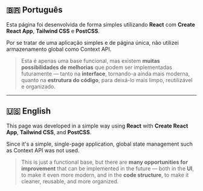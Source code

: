 ## 🇧🇷 Português

Esta página foi desenvolvida de forma simples utilizando **React** com **Create React App**, **Tailwind CSS** e **PostCSS**.

Por se tratar de uma aplicação simples e de página única, não utilizei armazenamento global como Context API.

> Esta é apenas uma base funcional, mas existem **muitas possibilidades de melhorias** que podem ser implementadas futuramente — tanto na **interface**, tornando-a ainda mais moderna, quanto na **estrutura do código**, para deixá-lo mais limpo, reutilizável e organizado.

---

## 🇺🇸 English

This page was developed in a simple way using **React** with **Create React App**, **Tailwind CSS**, and **PostCSS**.

Since it's a simple, single-page application, global state management such as Context API was not used.

> This is just a functional base, but there are **many opportunities for improvement** that can be implemented in the future — both in the **UI**, to make it even more modern, and in the **code structure**, to make it cleaner, reusable, and more organized.
